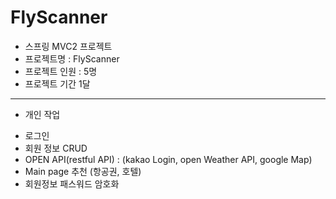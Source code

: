 # FlyScanner

* 스프링 MVC2 프로젝트
* 프로젝트명 : FlyScanner
* 프로젝트 인원 : 5명
* 프로젝트 기간 1달 

------------------------------------------------------------
* 개인 작업
- 로그인
- 회원 정보 CRUD 
- OPEN API(restful API) :  (kakao Login, open Weather API, google Map)
- Main page 추천 (항공권, 호텔)
- 회원정보 패스워드 암호화
